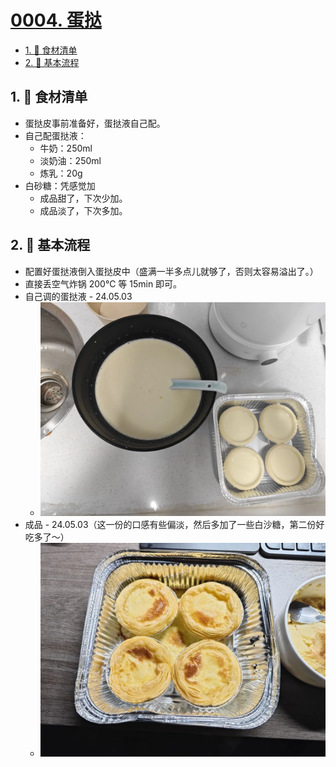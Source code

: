 # [0004. 蛋挞](https://github.com/Tdahuyou/TNotes.cooking/tree/main/notes/0004.%20%E8%9B%8B%E6%8C%9E)

<!-- region:toc -->
- [1. 📒 食材清单](#1--食材清单)
- [2. 📒 基本流程](#2--基本流程)
<!-- endregion:toc -->

## 1. 📒 食材清单

- 蛋挞皮事前准备好，蛋挞液自己配。
- 自己配蛋挞液：
  - 牛奶：250ml
  - 淡奶油：250ml
  - 炼乳：20g
- 白砂糖：凭感觉加
  - 成品甜了，下次少加。
  - 成品淡了，下次多加。

## 2. 📒 基本流程

- 配置好蛋挞液倒入蛋挞皮中（盛满一半多点儿就够了，否则太容易溢出了。）
- 直接丢空气炸锅 200℃ 等 15min 即可。
- 自己调的蛋挞液 - 24.05.03
  - ![](assets/2025-01-03-23-22-04.png)
- 成品 - 24.05.03（这一份的口感有些偏淡，然后多加了一些白沙糖，第二份好吃多了～）
  - ![](assets/2025-01-03-23-24-18.png)
